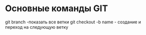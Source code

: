 # Основные команды GIT

git branch -показать все ветки
git checkout -b name - создание и переход на следующую ветку

